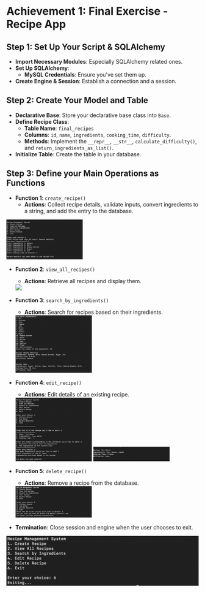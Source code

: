 # Achievement 1: Final Exercise - Recipe App

## Step 1: Set Up Your Script & SQLAlchemy

- **Import Necessary Modules**: Especially SQLAlchemy related ones.
- **Set Up SQLAlchemy**: 
  - **MySQL Credentials**: Ensure you've set them up.
- **Create Engine & Session**: Establish a connection and a session.

## Step 2: Create Your Model and Table

- **Declarative Base**: Store your declarative base class into `Base`.
- **Define Recipe Class**:
  - **Table Name**: `final_recipes`
  - **Columns**: `id`, `name`, `ingredients`, `cooking_time`, `difficulty`.
  - **Methods**: Implement the `__repr__`, `__str__`, `calculate_difficulty()`, and `return_ingredients_as_list()`.
- **Initialize Table**: Create the table in your database.

## Step 3: Define your Main Operations as Functions

- **Function 1**: `create_recipe()`
  - **Actions**: Collect recipe details, validate inputs, convert ingredients to a string, and add the entry to the database.
  
<img src="1.7_img/Create.png" width="200px" />

- **Function 2**: `view_all_recipes()`
  - **Actions**: Retrieve all recipes and display them.

  <img src="1.7_img/ViewAll.png" width="200px" />
  
- **Function 3**: `search_by_ingredients()`
  - **Actions**: Search for recipes based on their ingredients.

  <img src="1.7_img/Search.png" width="200px" />
  
- **Function 4**: `edit_recipe()`
  - **Actions**: Edit details of an existing recipe.

  <img src="1.7_img/Edit1.png" width="200px" />
  <img src="1.7_img/Edit2.png" width="200px" />
  
- **Function 5**: `delete_recipe()`
  - **Actions**: Remove a recipe from the database.

  <img src="1.7_img/Delete.png" width="200px" />

- **Termination**: Close session and engine when the user chooses to exit.

<img src="1.7_img/Exit.png" wdith="300px"/>